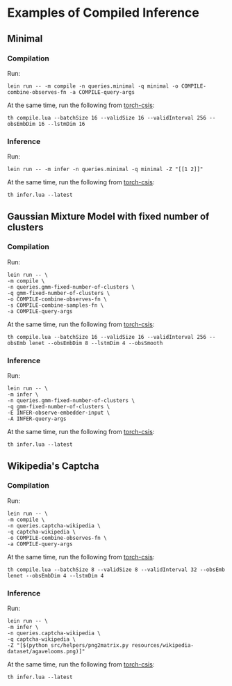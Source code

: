 # Examples of Compiled Inference

## Minimal
### Compilation
Run:
```
lein run -- -m compile -n queries.minimal -q minimal -o COMPILE-combine-observes-fn -a COMPILE-query-args
```

At the same time, run the following from [torch-csis](https://github.com/tuananhle7/torch-csis):
```
th compile.lua --batchSize 16 --validSize 16 --validInterval 256 --obsEmbDim 16 --lstmDim 16
```

### Inference
Run:
```
lein run -- -m infer -n queries.minimal -q minimal -Z "[[1 2]]"
```

At the same time, run the following from [torch-csis](https://github.com/tuananhle7/torch-csis):
```
th infer.lua --latest
```

## Gaussian Mixture Model with fixed number of clusters
### Compilation
Run:
```
lein run -- \
-m compile \
-n queries.gmm-fixed-number-of-clusters \
-q gmm-fixed-number-of-clusters \
-o COMPILE-combine-observes-fn \
-s COMPILE-combine-samples-fn \
-a COMPILE-query-args
```

At the same time, run the following from [torch-csis](https://github.com/tuananhle7/torch-csis):
```
th compile.lua --batchSize 16 --validSize 16 --validInterval 256 --obsEmb lenet --obsEmbDim 8 --lstmDim 4 --obsSmooth
```

### Inference
Run:
```
lein run -- \
-m infer \
-n queries.gmm-fixed-number-of-clusters \
-q gmm-fixed-number-of-clusters \
-E INFER-observe-embedder-input \
-A INFER-query-args
```

At the same time, run the following from [torch-csis](https://github.com/tuananhle7/torch-csis):
```
th infer.lua --latest
```

## Wikipedia's Captcha
### Compilation
Run:
```
lein run -- \
-m compile \
-n queries.captcha-wikipedia \
-q captcha-wikipedia \
-o COMPILE-combine-observes-fn \
-a COMPILE-query-args
```

At the same time, run the following from [torch-csis](https://github.com/tuananhle7/torch-csis):
```
th compile.lua --batchSize 8 --validSize 8 --validInterval 32 --obsEmb lenet --obsEmbDim 4 --lstmDim 4
```

### Inference
Run:
```
lein run -- \
-m infer \
-n queries.captcha-wikipedia \
-q captcha-wikipedia \
-Z "[$(python src/helpers/png2matrix.py resources/wikipedia-dataset/agavelooms.png)]"
```

At the same time, run the following from [torch-csis](https://github.com/tuananhle7/torch-csis):
```
th infer.lua --latest
```
